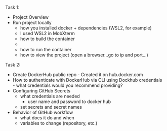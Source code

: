 Task 1:
- Project Overview
- Run project locally
  - how you installed docker + dependencies (WSL2, for example)
  -   I used WSL2 in MobXterm
  - how to build the container
  -   
  - how to run the container
  - how to view the project (open a browser...go to ip and port...)

Task 2:
- Create DockerHub public repo
      - Created it on hub.docker.com
- How to authenticate with DockerHub via CLI using Dockhub credentials
      - what credentials would you recommend providing?
- Configuring GitHub Secrets
  - what credentials are needed
      - user name and password to docker hub
  - set secrets and secret names
- Behavior of GitHub workflow
  - what does it do and when
  - variables to change (repository, etc.)

